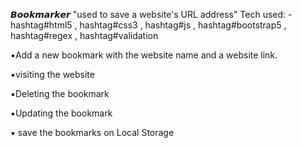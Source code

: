  𝘽𝙤𝙤𝙠𝙢𝙖𝙧𝙠𝙚𝙧 
"used to save a website's URL address"
Tech used:
-hashtag#html5 , hashtag#css3 , hashtag#js , hashtag#bootstrap5 , hashtag#regex , hashtag#validation 

▪️Add a new bookmark with the website name and a website link.

▪️visiting the website

▪️Deleting the bookmark

▪️Updating the bookmark

▪️ save the bookmarks on Local Storage
